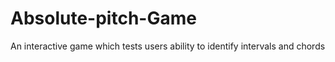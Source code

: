 # Absolute-pitch-Game
An interactive game which tests users ability to identify intervals and chords
